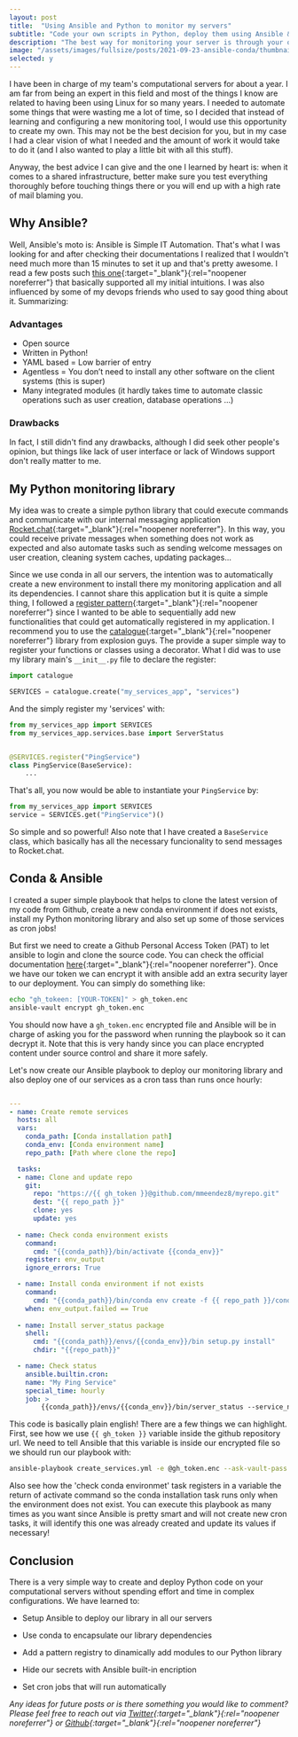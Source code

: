 ```yaml
---
layout: post
title:  "Using Ansible and Python to monitor my servers"
subtitle: "Code your own scripts in Python, deploy them using Ansible & Conda and get real time reports from your server"
description: "The best way for monitoring your server is through your own code,"
image: "/assets/images/fullsize/posts/2021-09-23-ansible-conda/thumbnail.jpg"
selected: y
---
```


I have been in charge of my team's computational servers for about a year. I am far from being an expert in this field and most of the things I know are related to having been using Linux for so many years. I needed to automate some things that were wasting me a lot of time, so I decided that instead of learning and configuring a new monitoring tool, I would use this opportunity to create my own. This may not be the best decision for you, but in my case I had a clear vision of what I needed and the amount of work it would take to do it (and I also wanted to play a little bit with all this stuff).

Anyway, the best advice I can give and the one I learned by heart is: when it comes to a shared infrastructure, better make sure you test everything thoroughly before touching things there or you will end up with a high rate of mail blaming you.

## Why Ansible?

Well, Ansible's moto is: Ansible is Simple IT Automation. That's what I was looking for and after checking their documentations I realized that I wouldn't need much more than 15 minutes to set it up and that's pretty awesome. I read a few posts such [this one](https://mtyurt.net/post/2020/good-bad-parts-of-ansible-after-two-years.html){:target="_blank"}{:rel="noopener noreferrer"} that basically supported all my initial intuitions. I was also influenced by some of my devops friends who used to say good thing about it. Summarizing:

### Advantages

- Open source
- Written in Python!
- YAML based = Low barrier of entry
- Agentless = You don’t need to install any other software on the client systems (this is super)
- Many integrated modules (it hardly takes time to automate classic operations such as user creation, database operations ...)

### Drawbacks

In fact, I still didn't find any drawbacks, although I did seek other people's opinion, but things like lack of user interface or lack of Windows support don't really matter to me.

## My Python monitoring library

My idea was to create a simple python library that could execute commands and communicate with our internal messaging application [Rocket.chat](https://rocket.chat/){:target="_blank"}{:rel="noopener noreferrer"}. In this way, you could receive private messages when something does not work as expected and also automate tasks such as sending welcome messages on user creation, cleaning system caches, updating packages...

Since we use conda in all our servers, the intention was to automatically create a new environment to install there my monitoring application and all its dependencies. I cannot share this application but it is quite a simple thing, I followed a [register pattern](https://charlesreid1.github.io/python-patterns-the-registry.html){:target="_blank"}{:rel="noopener noreferrer"} since I wanted to be able to sequentially add new functionalities that could get automatically registered in my application. I recommend you to use the [catalogue](https://github.com/explosion/catalogue){:target="_blank"}{:rel="noopener noreferrer"} library from explosion guys. The provide a super simple way to register your functions or classes using a decorator. What I did was to use my library main's `__init__.py` file to declare the register:

```python
import catalogue

SERVICES = catalogue.create("my_services_app", "services")

```

And the simply register my 'services' with:

```python
from my_services_app import SERVICES
from my_services_app.services.base import ServerStatus


@SERVICES.register("PingService")
class PingService(BaseService):
    ...
```

That's all, you now would be able to instantiate your `PingService` by:

```python
from my_services_app import SERVICES
service = SERVICES.get("PingService")()
```

So simple and so powerful! Also note that I have created a `BaseService` class, which basically has all the necessary funcionality to send messages to Rocket.chat.

## Conda & Ansible

I created a super simple playbook that helps to clone the latest version of my code from Github, create a new conda environment if does not exists, install my Python monitoring library and also set up some of those services as cron jobs!

But first we need to create a Github Personal Access Token (PAT) to let ansible to login and clone the source code. You can check the official documentation [here](https://docs.github.com/en/github/authenticating-to-github/keeping-your-account-and-data-secure/creating-a-personal-access-token){:target="_blank"}{:rel="noopener noreferrer"}. Once we have our token we can encrypt it with ansible add an extra security layer to our deployment. You can simply do something like:

```bash
echo "gh_tokeen: [YOUR-TOKEN]" > gh_token.enc
ansible-vault encrypt gh_token.enc
```

You should now have a `gh_token.enc` encrypted file and Ansible will be in charge of asking you for the password when running the playbook so it can decrypt it. Note that this is very handy since you can place encrypted content under source control and share it more safely.

Let's now create our Ansible playbook to deploy our monitoring library and also deploy one of our services as a cron tass than runs once hourly:

```yaml

---
- name: Create remote services
  hosts: all
  vars:
    conda_path: [Conda installation path]
    conda_env: [Conda environment name]
    repo_path: [Path where clone the repo]

  tasks:
  - name: Clone and update repo
    git:
      repo: "https://{{ gh_token }}@github.com/mmeendez8/myrepo.git"
      dest: "{{ repo_path }}"
      clone: yes
      update: yes
  
  - name: Check conda environment exists
    command:
      cmd: "{{conda_path}}/bin/activate {{conda_env}}"
    register: env_output
    ignore_errors: True

  - name: Install conda environment if not exists
    command: 
      cmd: "{{conda_path}}/bin/conda env create -f {{ repo_path }}/conda.yaml"
    when: env_output.failed == True
  
  - name: Install server_status package
    shell: 
      cmd: "{{conda_path}}/envs/{{conda_env}}/bin setup.py install"
      chdir: "{{repo_path}}"

  - name: Check status
    ansible.builtin.cron:
    name: "My Ping Service"
    special_time: hourly
    job: >
        {{conda_path}}/envs/{{conda_env}}/bin/server_status --service_name=PingService
```

This code is basically plain english! There are a few things we can highlight. First, see how we use `{{ gh_token }}` variable inside the github repository url. We need to tell Ansible that this variable is inside our encrypted file so we should run our playbook with:

```bash
ansible-playbook create_services.yml -e @gh_token.enc --ask-vault-pass
```

Also see how the 'check conda environmet' task registers in a variable the return of activate command so the conda installation task runs only when the environment does not exist.
You can execute this playbook as many times as you want since Ansible is pretty smart and will not create new cron tasks, it will identify this one was already created and update its values if necessary!

## Conclusion

There is a very simple way to create and deploy Python code on your computational servers without spending effort and time in complex configurations. We have learned to:

- Setup Ansible to deploy our library in all our servers

- Use conda to encapsulate our library dependencies

- Add a pattern registry to dinamically add modules to our Python library

- Hide our secrets with Ansible built-in encription

- Set cron jobs that will run automatically

*Any ideas for future posts or is there something you would like to comment? Please feel free to reach out via [Twitter](https://twitter.com/mmeendez8){:target="_blank"}{:rel="noopener noreferrer"} or [Github](https://github.com/mmeendez8){:target="_blank"}{:rel="noopener noreferrer"}*
